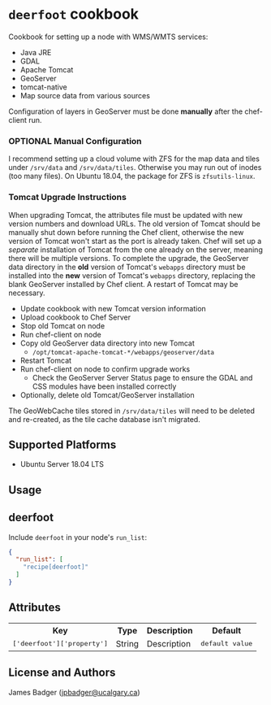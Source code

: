 # `deerfoot` cookbook

Cookbook for setting up a node with WMS/WMTS services:

* Java JRE
* GDAL
* Apache Tomcat
* GeoServer
* tomcat-native
* Map source data from various sources

Configuration of layers in GeoServer must be done **manually** after the chef-client run.

### OPTIONAL Manual Configuration

I recommend setting up a cloud volume with ZFS for the map data and tiles under `/srv/data` and `/srv/data/tiles`. Otherwise you may run out of inodes (too many files). On Ubuntu 18.04, the package for ZFS is `zfsutils-linux`.

### Tomcat Upgrade Instructions

When upgrading Tomcat, the attributes file must be updated with new version numbers and download URLs. The old version of Tomcat should be manually shut down before running the Chef client, otherwise the new version of Tomcat won't start as the port is already taken. Chef will set up a *separate* installation of Tomcat from the one already on the server, meaning there will be multiple versions. To complete the upgrade, the GeoServer data directory in the **old** version of Tomcat's `webapps` directory must be installed into the **new** version of Tomcat's `webapps` directory, replacing the blank GeoServer installed by Chef client. A restart of Tomcat may be necessary.

* Update cookbook with new Tomcat version information
* Upload cookbook to Chef Server
* Stop old Tomcat on node
* Run chef-client on node
* Copy old GeoServer data directory into new Tomcat
  * `/opt/tomcat-apache-tomcat-*/webapps/geoserver/data`
* Restart Tomcat
* Run chef-client on node to confirm upgrade works
  * Check the GeoServer Server Status page to ensure the GDAL and CSS modules have been installed correctly
* Optionally, delete old Tomcat/GeoServer installation

The GeoWebCache tiles stored in `/srv/data/tiles` will need to be deleted and re-created, as the tile cache database isn't migrated.

## Supported Platforms

* Ubuntu Server 18.04 LTS

## Usage

## deerfoot

Include `deerfoot` in your node's `run_list`:

```json
{
  "run_list": [
    "recipe[deerfoot]"
  ]
}
```

## Attributes

<table>
  <tr>
    <th>Key</th>
    <th>Type</th>
    <th>Description</th>
    <th>Default</th>
  </tr>
  <tr>
    <td><tt>['deerfoot']['property']</tt></td>
    <td>String</td>
    <td>Description</td>
    <td><tt>default value</tt></td>
  </tr>
</table>

## License and Authors

James Badger (jpbadger@ucalgary.ca)
